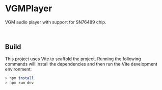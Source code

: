 # VGMPlayer
VGM audio player with support for SN76489 chip.

<br />

## Build
This project uses Vite to scaffold the project. Running the following commands will install the dependencies and then run the Vite development environment:

```bash
> npm install
> npm run dev
```